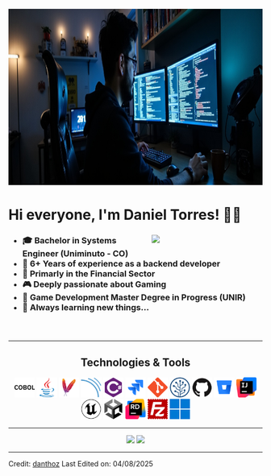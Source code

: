 <p align="center">
  <img src="https://raw.githubusercontent.com/Danthoz/Danthoz/refs/heads/main/banner.jpg" height="350"/>
</p>
<header align="left">
    <h1 align="left">Hi everyone, I'm Daniel Torres! 👋🏻
    <h3 align="left">
      <img id='gif' align="right" src="https://media2.giphy.com/media/v1.Y2lkPTc5MGI3NjExdHk1Nm8yMzNxcm95N3hqd3k0cmdnYnJyMXdkczVrMGplZGg1ZjFxNyZlcD12MV9pbnRlcm5hbF9naWZfYnlfaWQmY3Q9Zw/465yxl2KmGyMoJesPX/giphy.gif" 
  width="220">  
        <ul>
            <li>🎓 Bachelor in Systems Engineer (Uniminuto - CO) </li>
            <li>💼 6+ Years of experience as a backend developer</li>
            <li>🏦 Primarly in the Financial Sector</li>
            <li>🎮 Deeply passionate about Gaming</li>
            <li>📖 Game Development Master Degree in Progress (UNIR) </li>
            <li>🧠 Always learning new things... </li>
        </ul>
    </h3>
</header>
<hr>
<div align="center">
    <h2 align="center">Technologies & Tools</h2>
    <div align="center">
        <img src="https://github.com/devicons/devicon/blob/master/icons/cobol/cobol-original.svg" alt="Cobol" width="40">
        <img src="https://github.com/devicons/devicon/blob/master/icons/java/java-original.svg" alt="Java" width="40">
        <img src="https://github.com/devicons/devicon/blob/master/icons/maven/maven-original.svg" alt="Maven" width="40">
        <img src="https://github.com/devicons/devicon/blob/master/icons/sonarqube/sonarqube-original.svg" alt="SonarQube" width="40">
        <img src="https://github.com/devicons/devicon/blob/master/icons/csharp/csharp-plain.svg" alt="C#" width="40">
        <img src="https://github.com/devicons/devicon/blob/master/icons/jira/jira-original.svg" alt="Jira" width="40">
        <img src="https://github.com/devicons/devicon/blob/master/icons/git/git-plain.svg" alt="Git" width="40">
        <img src="https://github.com/devicons/devicon/blob/master/icons/sourcetree/sourcetree-original.svg" alt="Sourcetree" width="40">
        <img src="https://github.com/devicons/devicon/blob/master/icons/github/github-original.svg" alt="Github" width="40">
        <img src="https://github.com/devicons/devicon/blob/master/icons/bitbucket/bitbucket-original.svg" alt="Bitbucket" width="40">
        <img src="https://github.com/devicons/devicon/blob/master/icons/intellij/intellij-original.svg" alt="Intellij" width="40">
        <img src="https://github.com/devicons/devicon/blob/master/icons/unrealengine/unrealengine-original.svg" alt="Unreal" width="40">
        <img src="https://github.com/devicons/devicon/blob/master/icons/unity/unity-original.svg" alt="Unity" width="40">
        <img src="https://github.com/devicons/devicon/blob/master/icons/rider/rider-original.svg" alt="Rider" width="40">
        <img src="https://github.com/devicons/devicon/blob/master/icons/filezilla/filezilla-plain.svg" alt="FileZilla" width="40">
        <img src="https://github.com/devicons/devicon/blob/master/icons/windows11/windows11-original.svg" alt="FileZilla" width="40">
    </div>
</div>
<hr>
<footer align="center">
    <p align="center">
        <img src="https://github-readme-stats.vercel.app/api?username=Danthoz&include_all_commits=true&show_icons=true&theme=radical" height="220">
        <img src="https://github-readme-stats.vercel.app/api/top-langs/?username=Danthoz&layout=compact&hide=css&theme=radical" height="270">
    </p>
</footer>

------

Credit: [danthoz](https://github.com/Danthoz)
Last Edited on: 04/08/2025

